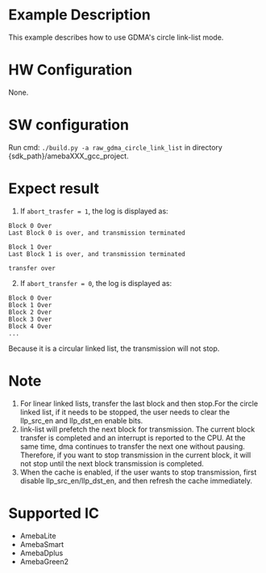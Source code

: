 # Example Description

This example describes how to use GDMA's circle link-list mode.

# HW Configuration

None.

# SW configuration

Run cmd: `./build.py -a raw_gdma_circle_link_list` in directory {sdk_path}/amebaXXX_gcc_project.

# Expect result
1. If `abort_trasfer = 1`, the log is displayed as:
```shell
Block 0 Over
Last Block 0 is over, and transmission terminated

Block 1 Over
Last Block 1 is over, and transmission terminated

transfer over
```
2. If `abort_transfer = 0`, the log is displayed as:
```shell
Block 0 Over
Block 1 Over
Block 2 Over
Block 3 Over
Block 4 Over
...
```
Because it is a circular linked list, the transmission will not stop.

# Note
1. For linear linked lists, transfer the last block and then stop.For the circle linked list, if it needs to be stopped, the user needs to clear the llp_src_en and llp_dst_en enable bits.
2. link-list will prefetch the next block for transmission. The current block transfer is completed and an interrupt is reported to the CPU. At the same time, dma continues to transfer the next one without pausing. Therefore, if you want to stop transmission in the current block, it will not stop until the next block transmission is completed.
3. When the cache is enabled, if the user wants to stop transmission, first disable llp_src_en/llp_dst_en, and then refresh the cache immediately.
# Supported IC

- AmebaLite
- AmebaSmart
- AmebaDplus
- AmebaGreen2
